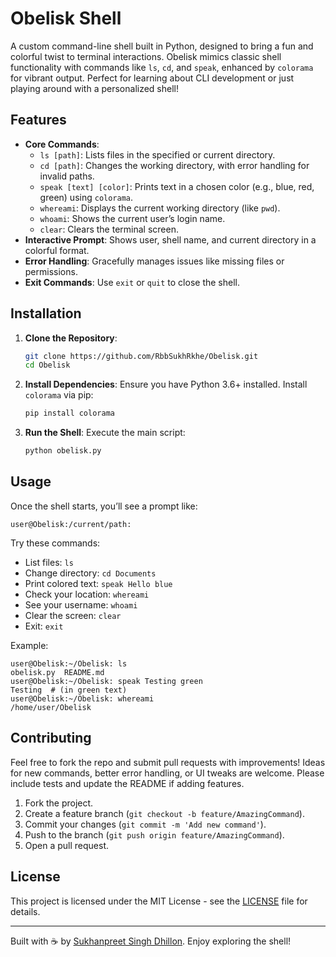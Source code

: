 # Obelisk Shell

A custom command-line shell built in Python, designed to bring a fun and colorful twist to terminal interactions. Obelisk mimics classic shell functionality with commands like `ls`, `cd`, and `speak`, enhanced by `colorama` for vibrant output. Perfect for learning about CLI development or just playing around with a personalized shell!

## Features

- **Core Commands**:
  - `ls [path]`: Lists files in the specified or current directory.
  - `cd [path]`: Changes the working directory, with error handling for invalid paths.
  - `speak [text] [color]`: Prints text in a chosen color (e.g., blue, red, green) using `colorama`.
  - `whereami`: Displays the current working directory (like `pwd`).
  - `whoami`: Shows the current user’s login name.
  - `clear`: Clears the terminal screen.
- **Interactive Prompt**: Shows user, shell name, and current directory in a colorful format.
- **Error Handling**: Gracefully manages issues like missing files or permissions.
- **Exit Commands**: Use `exit` or `quit` to close the shell.

## Installation

1. **Clone the Repository**:
   ```bash
   git clone https://github.com/RbbSukhRkhe/Obelisk.git
   cd Obelisk
   ```

2. **Install Dependencies**:
   Ensure you have Python 3.6+ installed. Install `colorama` via pip:
   ```bash
   pip install colorama
   ```

3. **Run the Shell**:
   Execute the main script:
   ```bash
   python obelisk.py
   ```

## Usage

Once the shell starts, you’ll see a prompt like:
```
user@Obelisk:/current/path:
```

Try these commands:
- List files: `ls`
- Change directory: `cd Documents`
- Print colored text: `speak Hello blue`
- Check your location: `whereami`
- See your username: `whoami`
- Clear the screen: `clear`
- Exit: `exit`

Example:
```
user@Obelisk:~/Obelisk: ls
obelisk.py  README.md
user@Obelisk:~/Obelisk: speak Testing green
Testing  # (in green text)
user@Obelisk:~/Obelisk: whereami
/home/user/Obelisk
```

## Contributing

Feel free to fork the repo and submit pull requests with improvements! Ideas for new commands, better error handling, or UI tweaks are welcome. Please include tests and update the README if adding features.

1. Fork the project.
2. Create a feature branch (`git checkout -b feature/AmazingCommand`).
3. Commit your changes (`git commit -m 'Add new command'`).
4. Push to the branch (`git push origin feature/AmazingCommand`).
5. Open a pull request.

## License

This project is licensed under the MIT License - see the [LICENSE](LICENSE) file for details.

---

Built with ☕ by [Sukhanpreet Singh Dhillon](https://github.com/RbbSukhRkhe). Enjoy exploring the shell!

